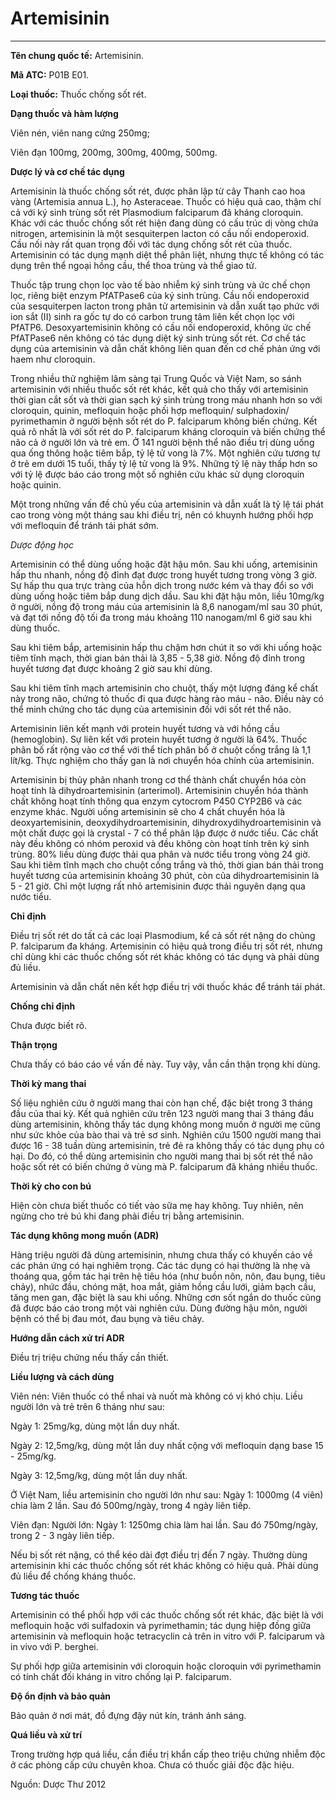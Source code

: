 # Artemisinin

---

**Tên chung quốc tế:** Artemisinin.

**Mã ATC:** P01B E01.

**Loại thuốc:** Thuốc chống sốt rét.

**Dạng thuốc và hàm lượng**

Viên nén, viên nang cứng 250mg;

Viên đạn 100mg, 200mg, 300mg, 400mg, 500mg.

**Dược lý và cơ chế tác dụng**

Artemisinin là thuốc chống sốt rét, được phân lập từ cây Thanh cao hoa vàng (Artemisia annua L.), họ Asteraceae. Thuốc có hiệu quả cao, thậm chí cả với ký sinh trùng sốt rét Plasmodium falciparum đã kháng cloroquin. Khác với các thuốc chống sốt rét hiện đang dùng có cấu trúc dị vòng chứa nitrogen, artemisinin là một sesquiterpen lacton có cầu nối endoperoxid. Cầu nối này rất quan trọng đối với tác dụng chống sốt rét của thuốc. Artemisinin có tác dụng mạnh diệt thể phân liệt, nhưng thực tế không có tác dụng trên thể ngoại hồng cầu, thể thoa trùng và thể giao tử.

Thuốc tập trung chọn lọc vào tế bào nhiễm ký sinh trùng và ức chế chọn lọc, riêng biệt enzym PfATPase6 của ký sinh trùng. Cầu nối endoperoxid của sesquiterpen lacton trong phân tử artemisinin và dẫn xuất tạo phức với ion sắt (II) sinh ra gốc tự do có carbon trung tâm liên kết chọn lọc với PfATP6. Desoxyartemisinin không có cầu nối endoperoxid, không ức chế PfATPase6 nên không có tác dụng diệt ký sinh trùng sốt rét. Cơ chế tác dụng của artemisinin và dẫn chất không liên quan đến cơ chế phản ứng với haem như cloroquin.

Trong nhiều thử nghiệm lâm sàng tại Trung Quốc và Việt Nam, so sánh artemisinin với nhiều thuốc sốt rét khác, kết quả cho thấy với artemisinin thời gian cắt sốt và thời gian sạch ký sinh trùng trong máu nhanh hơn so với cloroquin, quinin, mefloquin hoặc phối hợp mefloquin/ sulphadoxin/ pyrimethamin ở người bệnh sốt rét do P. falciparum không biến chứng. Kết quả rõ nhất là với sốt rét do P. falciparum kháng cloroquin và biến chứng thể não cả ở người lớn và trẻ em. Ở 141 người bệnh thể não điều trị dùng uống qua ống thông hoặc tiêm bắp, tỷ lệ tử vong là 7%. Một nghiên cứu tương tự ở trẻ em dưới 15 tuổi, thấy tỷ lệ tử vong là 9%. Những tỷ lệ này thấp hơn so với tỷ lệ được báo cáo trong một số nghiên cứu khác sử dụng cloroquin hoặc quinin.

Một trong những vấn đề chủ yếu của artemisinin và dẫn xuất là tỷ lệ tái phát cao trong vòng một tháng sau khi điều trị, nên có khuynh hướng phối hợp với mefloquin để tránh tái phát sớm.

_Dược động học_

Artemisinin có thể dùng uống hoặc đặt hậu môn. Sau khi uống, artemisinin hấp thu nhanh, nồng độ đỉnh đạt được trong huyết tương trong vòng 3 giờ. Sự hấp thu qua trực tràng của hỗn dịch trong nước kém và thay đổi so với dùng uống hoặc tiêm bắp dung dịch dầu. Sau khi đặt hậu môn, liều 10mg/kg ở người, nồng độ trong máu của artemisinin là 8,6 nanogam/ml sau 30 phút, và đạt tới nồng độ tối đa trong máu khoảng 110 nanogam/ml 6 giờ sau khi dùng thuốc.

Sau khi tiêm bắp, artemisinin hấp thu chậm hơn chút ít so với khi uống hoặc tiêm tĩnh mạch, thời gian bán thải là 3,85 - 5,38 giờ. Nồng độ đỉnh trong huyết tương đạt được khoảng 2 giờ sau khi dùng.

Sau khi tiêm tĩnh mạch artemisinin cho chuột, thấy một lượng đáng kể chất này trong não, chứng tỏ thuốc đi qua được hàng rào máu - não. Điều này có thể minh chứng cho tác dụng của artemisinin đối với sốt rét thể não.

Artemisinin liên kết mạnh với protein huyết tương và với hồng cầu (hemoglobin). Sự liên kết với protein huyết tương ở người là 64%. Thuốc phân bố rất rộng vào cơ thể với thể tích phân bố ở chuột cống trắng là 1,1 lít/kg. Thực nghiệm cho thấy gan là nơi chuyển hóa chính của artemisinin.

Artemisinin bị thủy phân nhanh trong cơ thể thành chất chuyển hóa còn hoạt tính là dihydroartemisinin (arterimol). Artemisinin chuyển hóa thành chất không hoạt tính thông qua enzym cytocrom P450 CYP2B6 và các enzyme khác. Người uống artemisinin sẽ cho 4 chất chuyển hóa là deoxyartemisinin, deoxydihydroartemisinin, dihydroxydihydroartemisinin và một chất được gọi là crystal - 7 có thể phân lập được ở nước tiểu. Các chất này đều không có nhóm peroxid và đều không còn hoạt tính trên ký sinh trùng. 80% liều dùng được thải qua phân và nước tiểu trong vòng 24 giờ. Sau khi tiêm tĩnh mạch cho chuột cống trắng và thỏ, thời gian bán thải trong huyết tương của artemisinin khoảng 30 phút, còn của dihydroartemisinin là 5 - 21 giờ. Chỉ một lượng rất nhỏ artemisinin được thải nguyên dạng qua nước tiểu.

**Chỉ định**

Điều trị sốt rét do tất cả các loại Plasmodium, kể cả sốt rét nặng do chủng P. falciparum đa kháng. Artemisinin có hiệu quả trong điều trị sốt rét, nhưng chỉ dùng khi các thuốc chống sốt rét khác không có tác dụng và phải dùng đủ liều.

Artemisinin và dẫn chất nên kết hợp điều trị với thuốc khác để tránh tái phát.

**Chống chỉ định**

Chưa được biết rõ.

**Thận trọng**

Chưa thấy có báo cáo về vấn đề này. Tuy vậy, vẫn cần thận trọng khi dùng.

**Thời kỳ mang thai**

Số liệu nghiên cứu ở người mang thai còn hạn chế, đặc biệt trong 3 tháng đầu của thai kỳ. Kết quả nghiên cứu trên 123 người mang thai 3 tháng đầu dùng artemisinin, không thấy tác dụng không mong muốn ở người mẹ cũng như sức khỏe của bào thai và trẻ sơ sinh. Nghiên cứu 1500 người mang thai được 16 - 38 tuần dùng artemisinin, trẻ đẻ ra không thấy có tác dụng phụ có hại. Do đó, có thể dùng artemisinin cho người mang thai bị sốt rét thể não hoặc sốt rét có biến chứng ở vùng mà P. falciparum đã kháng nhiều thuốc.

**Thời kỳ cho con bú**

Hiện còn chưa biết thuốc có tiết vào sữa mẹ hay không. Tuy nhiên, nên ngừng cho trẻ bú khi đang phải điều trị bằng artemisinin.

**Tác dụng không mong muốn (ADR)**

Hàng triệu người đã dùng artemisinin, nhưng chưa thấy có khuyến cáo về các phản ứng có hại nghiêm trọng. Các tác dụng có hại thường là nhẹ và thoáng qua, gồm tác hại trên hệ tiêu hóa (như buồn nôn, nôn, đau bụng, tiêu chảy), nhức đầu, chóng mặt, hoa mắt, giảm hồng cầu lưới, giảm bạch cầu, tăng men gan, đặc biệt là sau khi uống. Những cơn sốt ngắn do thuốc cũng đã được báo cáo trong một vài nghiên cứu. Dùng đường hậu môn, người bệnh có thể bị đau mót, đau bụng và tiêu chảy.

**Hướng dẫn cách xử trí ADR**

Điều trị triệu chứng nếu thấy cần thiết.

**Liều lượng và cách dùng**

Viên nén: Viên thuốc có thể nhai và nuốt mà không có vị khó chịu. Liều người lớn và trẻ trên 6 tháng như sau:

Ngày 1: 25mg/kg, dùng một lần duy nhất.

Ngày 2: 12,5mg/kg, dùng một lần duy nhất cộng với mefloquin dạng base 15 - 25mg/kg.

Ngày 3: 12,5mg/kg, dùng một lần duy nhất.

Ở Việt Nam, liều artemisinin cho người lớn như sau: Ngày 1: 1000mg (4 viên) chia làm 2 lần. Sau đó 500mg/ngày, trong 4 ngày liên tiếp.

Viên đạn: Người lớn: Ngày 1: 1250mg chia làm hai lần. Sau đó 750mg/ngày, trong 2 - 3 ngày liên tiếp.

Nếu bị sốt rét nặng, có thể kéo dài đợt điều trị đến 7 ngày. Thường dùng artemisinin khi các thuốc chống sốt rét khác không có hiệu quả. Phải dùng đủ liều để chống kháng thuốc.

**Tương tác thuốc**

Artemisinin có thể phối hợp với các thuốc chống sốt rét khác, đặc biệt là với mefloquin hoặc với sulfadoxin và pyrimethamin; tác dụng hiệp đồng giữa artemisinin và mefloquin hoặc tetracyclin cả trên in vitro với P. falciparum và in vivo với P. berghei.

Sự phối hợp giữa artemisinin với cloroquin hoặc cloroquin với pyrimethamin có tính chất đối kháng in vitro chống lại P. falciparum.

**Độ ổn định và bảo quản**

Bảo quản ở nơi mát, đồ đựng đậy nút kín, tránh ánh sáng.

**Quá liều và xử trí**

Trong trường hợp quá liều, cần điều trị khẩn cấp theo triệu chứng nhiễm độc ở các phòng cấp cứu chuyên khoa. Chưa có thuốc giải độc đặc hiệu.

Nguồn: Dược Thư 2012